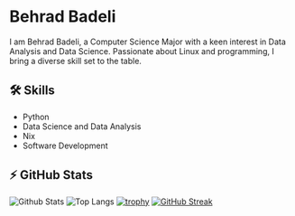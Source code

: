 
# Behrad Badeli
I am Behrad Badeli, a Computer Science Major with a keen interest in Data Analysis and Data Science. Passionate about Linux and programming, I bring a diverse skill set to the table. 

## 🛠️ Skills
- Python
- Data Science and Data Analysis
- Nix
- Software Development

## ⚡ GitHub Stats
![Github Stats](https://github-readme-stats.vercel.app/api?username=L0L1P0P1)
![Top Langs](https://github-readme-stats.vercel.app/api/top-langs/?username=L0L1P0P1)
[![trophy](https://github-profile-trophy.vercel.app/?username=L0L1P0P1)](https://github.com/L0L1P0P1)
[![GitHub Streak](https://streak-stats.demolab.com/?user=L0L1P0P1)](https://git.io/streak-stats)
